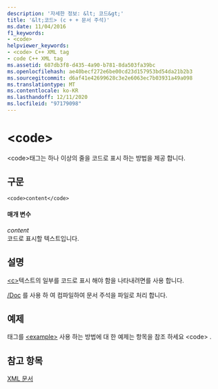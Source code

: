 ```yaml
---
description: '자세한 정보: &lt; 코드&gt;'
title: '&lt;코드> (c + + 문서 주석)'
ms.date: 11/04/2016
f1_keywords:
- <code>
helpviewer_keywords:
- <code> C++ XML tag
- code C++ XML tag
ms.assetid: 687db3f8-d435-4a90-b781-8da503fa39bc
ms.openlocfilehash: ae40becf272e6be00cd23d157953bd54da21b2b3
ms.sourcegitcommit: d6af41e42699628c3e2e6063ec7b03931a49a098
ms.translationtype: MT
ms.contentlocale: ko-KR
ms.lasthandoff: 12/11/2020
ms.locfileid: "97179098"
---
```

# <a name="ltcodegt"></a>&lt;code&gt;

\<code>태그는 하나 이상의 줄을 코드로 표시 하는 방법을 제공 합니다.

## <a name="syntax"></a>구문

```
<code>content</code>
```

#### <a name="parameters"></a>매개 변수

*content*<br/>
코드로 표시할 텍스트입니다.

## <a name="remarks"></a>설명

[\<c>](c-visual-cpp.md)텍스트의 일부를 코드로 표시 해야 함을 나타내려면를 사용 합니다.

[/Doc](doc-process-documentation-comments-c-cpp.md) 를 사용 하 여 컴파일하여 문서 주석을 파일로 처리 합니다.

## <a name="example"></a>예제

태그를 [\<example>](example-visual-cpp.md) 사용 하는 방법에 대 한 예제는 항목을 참조 하세요 \<code> .

## <a name="see-also"></a>참고 항목

[XML 문서](xml-documentation-visual-cpp.md)
